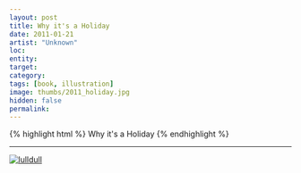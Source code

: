 ```yaml
---
layout: post
title: Why it's a Holiday
date: 2011-01-21
artist: "Unknown"
loc: 
entity: 
target: 
category: 
tags: [book, illustration]
image: thumbs/2011_holiday.jpg
hidden: false
permalink:
---
```




{% highlight html %}
Why it's a Holiday
{% endhighlight %}

---


<div class="post_image">
	<a href="{{ site.baseurl }}/images/posts/2011_holiday/001.jpg" target="_blank">
	<img src="{{ site.baseurl }}/images/posts/2011_holiday/001.jpg" alt="lulldull"></a>
</div>
